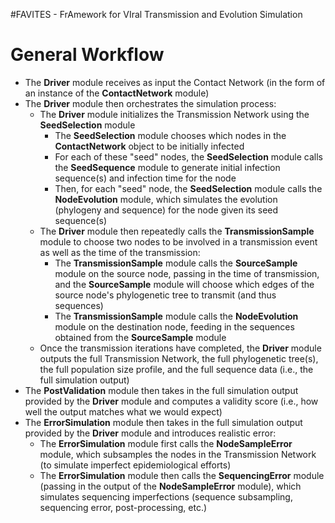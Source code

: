 #FAVITES - FrAmework for VIral Transmission and Evolution Simulation

General Workflow
===
* The **Driver** module receives as input the Contact Network (in the form of an
  instance of the **ContactNetwork** module)
* The **Driver** module then orchestrates the simulation process:
    * The **Driver** module initializes the Transmission Network using the
      **SeedSelection** module
        * The **SeedSelection** module chooses which nodes in the
          **ContactNetwork** object to be initially infected
        * For each of these "seed" nodes, the **SeedSelection** module calls the
          **SeedSequence** module to generate initial infection sequence(s) and
          infection time for the node
        * Then, for each "seed" node, the **SeedSelection** module calls the
          **NodeEvolution** module, which simulates the evolution (phylogeny and
          sequence) for the node given its seed sequence(s)
    * The **Driver** module then repeatedly calls the **TransmissionSample**
      module to choose two nodes to be involved in a transmission event as well
      as the time of the transmission:
        * The **TransmissionSample** module calls the **SourceSample** module on
          the source node, passing in the time of transmission, and the
          **SourceSample** module will choose which edges of the source node's
          phylogenetic tree to transmit (and thus sequences)
        * The **TransmissionSample** module calls the **NodeEvolution** module
          on the destination node, feeding in the sequences obtained from the
          **SourceSample** module
    * Once the transmission iterations have completed, the **Driver** module
      outputs the full Transmission Network, the full phylogenetic tree(s), the
      full population size profile, and the full sequence data (i.e., the full
      simulation output)
* The **PostValidation** module then takes in the full simulation output
  provided by the **Driver** module and computes a validity score (i.e., how
  well the output matches what we would expect)
* The **ErrorSimulation** module then takes in the full simulation output
  provided by the **Driver** module and introduces realistic error:
    * The **ErrorSimulation** module first calls the **NodeSampleError** module,
      which subsamples the nodes in the Transmission Network (to simulate
      imperfect epidemiological efforts)
    * The **ErrorSimulation** module then calls the **SequencingError** module
      (passing in the output of the **NodeSampleError** module), which simulates
      sequencing imperfections (sequence subsampling, sequencing error,
      post-processing, etc.)